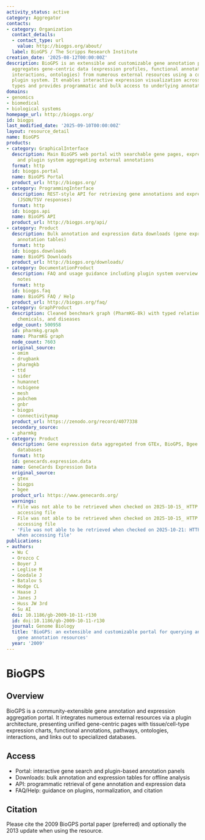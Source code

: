 ```yaml
---
activity_status: active
category: Aggregator
contacts:
- category: Organization
  contact_details:
  - contact_type: url
    value: http://biogps.org/about/
  label: BioGPS / The Scripps Research Institute
creation_date: '2025-08-12T00:00:00Z'
description: BioGPS is an extensible and customizable gene annotation portal that
  aggregates gene-centric data (expression profiles, functional annotations, pathways,
  interactions, ontologies) from numerous external resources using a community-driven
  plugin system. It enables interactive expression visualization across tissues/cell
  types and provides programmatic and bulk access to underlying annotation tables.
domains:
- genomics
- biomedical
- biological systems
homepage_url: http://biogps.org/
id: biogps
last_modified_date: '2025-09-10T00:00:00Z'
layout: resource_detail
name: BioGPS
products:
- category: GraphicalInterface
  description: Main BioGPS web portal with searchable gene pages, expression charts,
    and plugin system aggregating external annotations
  format: http
  id: biogps.portal
  name: BioGPS Portal
  product_url: http://biogps.org/
- category: ProgrammingInterface
  description: REST-style API for retrieving gene annotations and expression data
    (JSON/TSV responses)
  format: http
  id: biogps.api
  name: BioGPS API
  product_url: http://biogps.org/api/
- category: Product
  description: Bulk annotation and expression data downloads (gene expression compendia,
    annotation tables)
  format: http
  id: biogps.downloads
  name: BioGPS Downloads
  product_url: http://biogps.org/downloads/
- category: DocumentationProduct
  description: FAQ and usage guidance including plugin system overview and data interpretation
    notes
  format: http
  id: biogps.faq
  name: BioGPS FAQ / Help
  product_url: http://biogps.org/faq/
- category: GraphProduct
  description: Cleaned benchmark graph (PharmKG-8k) with typed relations between genes,
    chemicals, and diseases
  edge_count: 500958
  id: pharmkg.graph
  name: PharmKG graph
  node_count: 7603
  original_source:
  - omim
  - drugbank
  - pharmgkb
  - ttd
  - sider
  - humannet
  - ncbigene
  - mesh
  - pubchem
  - gnbr
  - biogps
  - connectivitymap
  product_url: https://zenodo.org/record/4077338
  secondary_source:
  - pharmkg
- category: Product
  description: Gene expression data aggregated from GTEx, BioGPS, Bgee and other expression
    databases
  format: http
  id: genecards.expression.data
  name: GeneCards Expression Data
  original_source:
  - gtex
  - biogps
  - bgee
  product_url: https://www.genecards.org/
  warnings:
  - File was not able to be retrieved when checked on 2025-10-15_ HTTP 403 error when
    accessing file
  - File was not able to be retrieved when checked on 2025-10-15_ HTTP 403 error when
    accessing file
  - 'File was not able to be retrieved when checked on 2025-10-21: HTTP 403 error
    when accessing file'
publications:
- authors:
  - Wu C
  - Orozco C
  - Boyer J
  - Leglise M
  - Goodale J
  - Batalov S
  - Hodge CL
  - Haase J
  - Janes J
  - Huss JW 3rd
  - Su AI
  doi: 10.1186/gb-2009-10-11-r130
  id: doi:10.1186/gb-2009-10-11-r130
  journal: Genome Biology
  title: 'BioGPS: an extensible and customizable portal for querying and organizing
    gene annotation resources'
  year: '2009'
---
```

# BioGPS

## Overview

BioGPS is a community-extensible gene annotation and expression aggregation portal. It integrates numerous external resources via a plugin architecture, presenting unified gene-centric pages with tissue/cell-type expression charts, functional annotations, pathways, ontologies, interactions, and links out to specialized databases.

## Access

- Portal: interactive gene search and plugin-based annotation panels
- Downloads: bulk annotation and expression tables for offline analysis
- API: programmatic retrieval of gene annotation and expression data
- FAQ/Help: guidance on plugins, normalization, and citation

## Citation

Please cite the 2009 BioGPS portal paper (preferred) and optionally the 2013 update when using the resource.